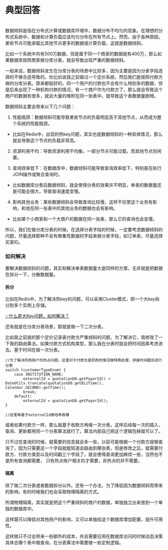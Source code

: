 # 典型回答
 <br />数据倾斜是指在分布式计算或数据库环境中，数据分布不均匀的现象。在理想的分布式系统中，数据和计算负载应该均匀分布在所有节点上。然而，由于各种原因，某些节点可能承载比其他节点更多的数据或计算负载，这就是数据倾斜。

比如一个系统中共有500万数据，但是属于同一个商家的数据就有400万，那么如果数据库按照商家做分库分表，就会导致出现严重的数据倾斜。

一般来说，数据倾斜发生在分库分表的场景中比较多，因为主要是因为分表字段选择的不够合适导致的。你比如说我之前做过一个定价系统，然后我们是按照付款方做的分库分表。原来都挺好的，同一个用户的付款也不会有什么特别多的数据，但是后来出现了一种机构付款的情况，有一个商户作为付款方了，那么就会导致这个商户的数据有很多，就会大量的堆积在同一张表中，就导致这个表数据量剧增。

数据倾斜主要会带来以下几个问题：

1. 性能瓶颈：数据倾斜可能导致某些节点的负载明显高于其他节点，从而成为整个系统的性能瓶颈。
- 比如在Redis中，出现的热key问题，其实也是数据倾斜的一种具体情况，那么就会导致这个节点的负载非常高。

2. 资源利用不均：导致资源利用不均衡，一部分节点可能过载，而其他节点则闲置。

3. 查询效率低下：在数据库中，数据倾斜可能导致查询效率低下，特别是在执行JOIN操作或聚合查询时。
- 比如数据库分表后数据倾斜，就会使得分表的效果并不明显，单表的数据量还是可能会很大，导致查询速度变慢。

4. 影响其他业务：某些数据倾斜会导致查询比较慢，这样不仅使这个业务有影响，和他在同一张表中的其他业务的数据也会有影响。
- 比如某个小商家和一个大商户的数据在同一张表，那么它的查询也会变慢。

所以，我们在做分库分表的时候，在选择分表字段的时候，一定要考虑数据倾斜的问题，尽量选择那种不会有聚集性数据的字段来做分表字段，如订单表，尽量选择买家ID。

### 如何解决

要解决数据倾斜的问题，其实和解决单表数据量大是同样的方案，无非就是把数据在拆分一下，分散数据量。

#### 拆分
比如在Redis中，为了解决热key的问题，可以采用Cluster模式，把一个大key拆分到多个实例上存储。

[✅什么是大Key问题，如何解决？](https://www.yuque.com/hollis666/fo22bm/qiqc1r6r3catcev9?view=doc_embed)

还有就是在分库分表场景，那就是做一下二次分表。

比如我之前提的那个定价记录表付款方严重倾斜的问题，为了解决它，我修改了一下我的路由算法。如果付款方式机构类型，那么我在分表时就会把时间因素考虑进去。基于时间在做一次分表。

```
//为了解决机构账户的热点问题，这里对于付款方是机构的情况做特殊处理，拼接时间戳后进行分表
switch (customerTypeEnum) {
    case INSTITUTION_NAME:
        externalId = quotationDO.getPayerId() +  DateUtils.truncate(quotationDO.getBizTime(), Calendar.SECOND).getTime();
        break;
    default:
        externalId = quotationDO.getPayerId();
}

//这里再基于externalId做哈希取模
```

或者如果付款方一样，那么就基于收款方再做一次分表。这样后续每一次的插入、查询、更新都用同一个分表算法就行了。算法内部自己把这个逻辑包掉就可以了。

只不过在查询的时候，就需要的信息就会多一些，以前可能根据一个付款方就够查询了，因为只需要这一个字段就能知道会路由到哪张表，但是修改之后，就需要付款方、付款方类型以及时间戳三个字段了。就会使得查询更加麻烦一些，当然也不是所有查询都需要， 只有热点账户相关的才需要，非热点的并不需要。

#### 隔离

除了做二次分表或者数据拆分以外。还有一个办法，为了降低因为数据倾斜而带来的影响，有的时候我们也会采取物理隔离的方式。

所谓物理隔离，其实就是把这个严重倾斜的商户的数据，单独独立出来放到一个单独的数据库中。

这样既可以降低对其他用户的影响，又可以单独给这个数据库增加配置，提升可用性。

这样做只不过会带来一些额外的成本，并且需要应用在数据库访问的时候动态决策具体去哪个表中做查询，在分表算法中需要做一些定制逻辑。
